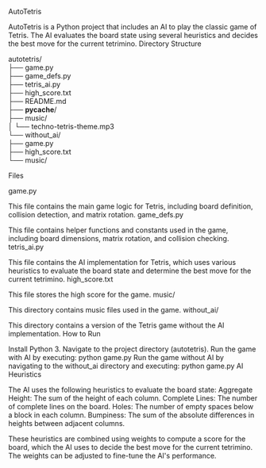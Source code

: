 AutoTetris
 
AutoTetris is a Python project that includes an AI to play the classic game of Tetris. The AI evaluates the board state using several heuristics and decides the best move for the current tetrimino.
Directory Structure
 

autotetris/  
├── game.py  
├── game_defs.py  
├── tetris_ai.py  
├── high_score.txt  
├── README.md  
├── __pycache__/  
├── music/  
│   └── techno-tetris-theme.mp3  
└── without_ai/  
    ├── game.py  
    ├── high_score.txt  
    └── music/  
 

Files
 

game.py
 
This file contains the main game logic for Tetris, including board definition, collision detection, and matrix rotation.
game_defs.py
 
This file contains helper functions and constants used in the game, including board dimensions, matrix rotation, and collision checking.
tetris_ai.py
 
This file contains the AI implementation for Tetris, which uses various heuristics to evaluate the board state and determine the best move for the current tetrimino.
high_score.txt
 
This file stores the high score for the game.
music/
 
This directory contains music files used in the game.
without_ai/
 
This directory contains a version of the Tetris game without the AI implementation.
How to Run
 

Install Python 3.
Navigate to the project directory (autotetris).
Run the game with AI by executing: python game.py
Run the game without AI by navigating to the without_ai directory and executing: python game.py
AI Heuristics
 
The AI uses the following heuristics to evaluate the board state:
Aggregate Height: The sum of the height of each column.
Complete Lines: The number of complete lines on the board.
Holes: The number of empty spaces below a block in each column.
Bumpiness: The sum of the absolute differences in heights between adjacent columns.

These heuristics are combined using weights to compute a score for the board, which the AI uses to decide the best move for the current tetrimino. The weights can be adjusted to fine-tune the AI's performance.
